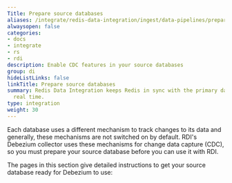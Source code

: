 ```yaml
---
Title: Prepare source databases
aliases: /integrate/redis-data-integration/ingest/data-pipelines/prepare-dbs/
alwaysopen: false
categories:
- docs
- integrate
- rs
- rdi
description: Enable CDC features in your source databases
group: di
hideListLinks: false
linkTitle: Prepare source databases
summary: Redis Data Integration keeps Redis in sync with the primary database in near
  real time.
type: integration
weight: 30
---
```


Each database uses a different mechanism to track changes to its data and
generally, these mechanisms are not switched on by default.
RDI's Debezium collector uses these mechanisms for change data capture (CDC),
so you must prepare your source database before you can use it with RDI.

The pages in this section give detailed instructions to get your source
database ready for Debezium to use:
